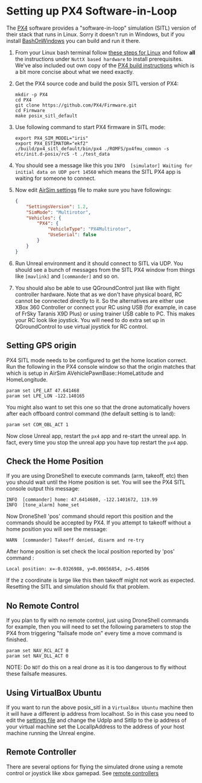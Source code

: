 # Setting up PX4 Software-in-Loop

The [PX4](http://dev.px4.io) software provides a "software-in-loop" simulation (SITL) version of their stack that runs in Linux. Sorry it doesn't run in Windows, but if you install [BashOnWindows](https://msdn.microsoft.com/en-us/commandline/wsl/install_guide)
you can build and run it there.

1. From your Linux bash terminal follow [these steps for Linux](http://dev.px4.io/starting-installing-linux.html) and follow **all** the instructions under `NuttX based hardware` to install prerequisites. We've also included out own copy of the [PX4 build instructions](px4_build.md) which is a bit more concise about what we need exactly.

2. Get the PX4 source code and build the posix SITL version of PX4:
    ```
    mkdir -p PX4
    cd PX4
    git clone https://github.com/PX4/Firmware.git
    cd Firmware
    make posix_sitl_default
    ```
3. Use following command to start PX4 firmware in SITL mode:
    ```
    export PX4_SIM_MODEL="iris"
    export PX4_ESTIMATOR="ekf2"
    ./build/px4_sitl_default/bin/px4 ./ROMFS/px4fmu_common -s etc/init.d-posix/rcS -t ./test_data
    ```
4. You should see a message like this you `INFO  [simulator] Waiting for initial data on UDP port 14560` which means the SITL PX4 app is waiting for someone to connect.
5. Now edit [AirSim settings](settings.md) file to make sure you have followings:
    ```json
    {
        "SettingsVersion": 1.2,
        "SimMode": "Multirotor",
        "Vehicles": {
            "PX4": {
                "VehicleType": "PX4Multirotor",
                "UseSerial": false
            }
        }
    }
    ```
6. Run Unreal environment and it should connect to SITL via UDP.  You should see a bunch of messages from the SITL PX4 window from things like `[mavlink]` and `[commander]` and so on.
7. You should also be able to use QGroundControl just like with flight controller hardware. Note that as we don't have physical board, RC cannot be connected directly to it. So the alternatives are either use XBox 360 Controller or connect your RC using USB (for example, in case of FrSky Taranis X9D Plus) or using trainer USB cable to PC. This makes your RC look like joystick. You will need to do extra set up in QGroundControl to use virtual joystick for RC control.

## Setting GPS origin

PX4 SITL mode needs to be configured to get the home location correct.  Run the following in the PX4 console window so that the origin matches that which is setup in AirSim AVehiclePawnBase::HomeLatitude and HomeLongitude.

````
param set LPE_LAT 47.641468
param set LPE_LON -122.140165
````

You might also want to set this one so that the drone automatically hovers after each offboard control command (the default setting is to land):

````
param set COM_OBL_ACT 1
````

Now close Unreal app, restart the `px4` app and re-start the unreal app.  In fact, every time you stop the unreal app you have top restart the `px4` app.

## Check the Home Position

If you are using DroneShell to execute commands (arm, takeoff, etc) then you should wait until the Home position is set. You will see the PX4 SITL console output this message:

````
INFO  [commander] home: 47.6414680, -122.1401672, 119.99
INFO  [tone_alarm] home_set
````

Now DroneShell 'pos' command should report this position and the commands should be accepted by PX4.  If you attempt to takeoff without a home position you will see the message:

````
WARN  [commander] Takeoff denied, disarm and re-try
````

After home position is set check the local position reported by 'pos' command :

````
Local position: x=-0.0326988, y=0.00656854, z=5.48506
````

If the z coordinate is large like this then takeoff might not work as expected.  Resetting the SITL and simulation should fix that problem.

## No Remote Control

If you plan to fly with no remote control, just using DroneShell commands for example, then you will need to set the following parameters to stop the PX4 from triggering "failsafe mode on" every time a move command is finished.

````
param set NAV_RCL_ACT 0
param set NAV_DLL_ACT 0
````

NOTE: Do `NOT` do this on a real drone as it is too dangerous to fly without these failsafe measures.

## Using VirtualBox Ubuntu

If you want to run the above posix_sitl in a `VirtualBox Ubuntu` machine then it will have a different ip address from localhost. So in this case you need to edit the [settings file](settings.md) and change the UdpIp and SitlIp to the ip address of your virtual machine
set the  LocalIpAddress to the address of your host machine running the Unreal engine. 

## Remote Controller

There are several options for flying the simulated drone using a remote control or joystick like xbox gamepad. See [remote controllers](remote_control.md#RC_Setup_for_PX4)

